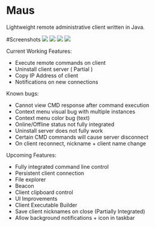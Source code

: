 # Maus
Lightweight remote administrative client written in Java.


#Screenshots
![](http://i.imgur.com/cJY676d.png)
![](http://i.imgur.com/XQ935rD.png)
![](http://i.imgur.com/F3n3lG3.png)
![](http://i.imgur.com/2lQAye3.png)

Current Working Features:
* Execute remote commands on client
* Uninstall client server ( Partial )
* Copy IP Address of client
* Notifications on new connections

Known bugs:
* Cannot view CMD response after command execution
* Context menu visual bug with multiple instances
* Context menu color bug (text)
* Online/Offline status not fully integrated
* Uninstall server does not fully work
* Certain CMD commands will cause server disconnect
* On client reconnect, nickname + client name change

Upcoming Features:
* Fully integrated command line control
* Persistent client connection
* File explorer
* Beacon
* Client clipboard control
* UI Improvements
* Client Executable Builder
* Save client nicknames on close (Partially Integrated)
* Allow background notifications + icon in taskbar

